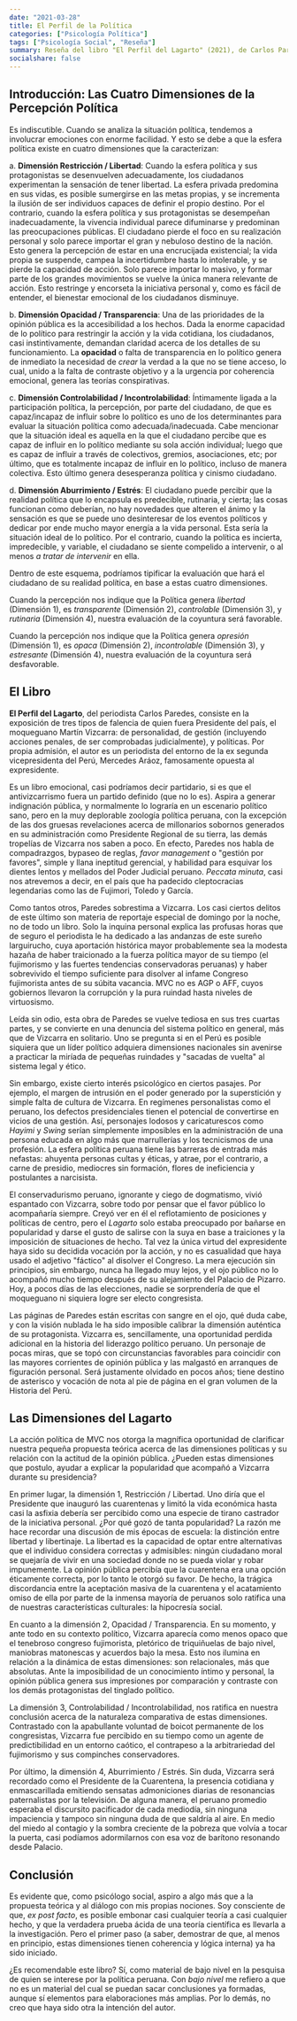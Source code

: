 ```yaml
---
date: "2021-03-28"
title: El Perfil de la Política
categories: ["Psicología Política"]
tags: ["Psicología Social", "Reseña"]
summary: Reseña del libro "El Perfil del Lagarto" (2021), de Carlos Paredes.
socialshare: false
---
```



## Introducción: Las Cuatro Dimensiones de la Percepción Política  

Es indiscutible. Cuando se analiza la situación política, tendemos a involucrar emociones con enorme facilidad. Y esto se debe a que la esfera política existe en cuatro dimensiones que la caracterizan:

  a. **Dimensión Restricción / Libertad**: Cuando la esfera política y sus protagonistas se desenvuelven adecuadamente, los ciudadanos experimentan la sensación de tener libertad. La esfera privada predomina en sus vidas, es posible sumergirse en las metas propias, y se incrementa la ilusión de ser individuos capaces de definir el propio destino. Por el contrario, cuando la esfera política y sus protagonistas se desempeñan inadecuadamente, la vivencia individual parece difuminarse y predominan las preocupaciones públicas. El ciudadano pierde el foco en su realización personal y solo parece importar el gran y nebuloso destino de la nación. Esto genera la percepción de estar en una encrucijada existencial; la vida propia se suspende, campea la incertidumbre hasta lo intolerable, y se pierde la capacidad de acción. Solo parece importar lo masivo, y formar parte de los grandes movimientos se vuelve la única manera relevante de acción. Esto restringe y encorseta la iniciativa personal y, como es fácil de entender, el bienestar emocional de los ciudadanos disminuye.
  
  b. **Dimensión Opacidad / Transparencia**: Una de las prioridades de la opinión pública es la accesibilidad a los hechos. Dada la enorme capacidad de lo político para restringir la acción y la vida cotidiana, los ciudadanos, casi instintivamente, demandan claridad acerca de los detalles de su funcionamiento. La **opacidad** o falta de transparencia en lo político genera de inmediato la necesidad de *crear* la verdad a la que no se tiene acceso, lo cual, unido a la falta de contraste objetivo y a la urgencia por coherencia emocional, genera las teorías conspirativas. 
  
  c. **Dimensión Controlabilidad / Incontrolabilidad**: Íntimamente ligada a la participación política, la percepción, por parte del ciudadano, de que es capaz/incapaz de influir sobre lo político es uno de los determinantes para evaluar la situación política como adecuada/inadecuada. Cabe mencionar que la situación ideal es aquella en la que el ciudadano percibe que es capaz de influir en lo político mediante su sola acción individual; luego que es capaz de influir a través de colectivos, gremios, asociaciones, etc; por último, que es totalmente incapaz de influir en lo político, incluso de manera colectiva. Esto último genera desesperanza política y cinismo ciudadano. 
  
  d. **Dimensión Aburrimiento / Estrés**: El ciudadano puede percibir que la realidad política que lo encapsula es predecible, rutinaria, y cierta; las cosas funcionan como deberían, no hay novedades que alteren el ánimo y la sensación es que se puede uno desinteresar de los eventos políticos y dedicar por ende mucho mayor energía a la vida personal. Esta sería la situación ideal de lo político. Por el contrario, cuando la política es incierta, impredecible, y variable, el ciudadano se siente compelido a intervenir, o al menos *a tratar de intervenir* en ella. 
  
  Dentro de este esquema, podríamos tipificar la evaluación que hará el ciudadano de su realidad política, en base a estas cuatro dimensiones.
  
  Cuando la percepción nos indique que la Política genera *libertad* (Dimensión 1), es *transparente* (Dimensión 2),  *controlable* (Dimensión 3), y *rutinaria* (Dimensión 4), nuestra evaluación de la coyuntura será favorable. 
  
  Cuando la percepción nos indique que la Política genera *opresión* (Dimensión 1), es *opaca* (Dimensión 2),  *incontrolable* (Dimensión 3), y *estresante* (Dimensión 4), nuestra evaluación de la coyuntura será desfavorable. 

## El Libro

  **El Perfil del Lagarto**, del periodista Carlos Paredes, consiste en la exposición de tres tipos de falencia de quien fuera Presidente del país, el moqueguano Martín Vizcarra: de personalidad, de gestión (incluyendo acciones penales, de ser comprobadas judicialmente), y políticas. Por propia admisión, el autor es un periodista del entorno de la ex segunda vicepresidenta del Perú, Mercedes Aráoz, famosamente opuesta al expresidente. 
  
  Es un libro emocional, casi podríamos decir partidario, si es que el antivizcarrismo fuera un partido definido (que no lo es). Aspira a generar indignación pública, y normalmente lo lograría en un escenario político sano, pero en la muy deplorable zoología política peruana, con la excepción de las dos gruesas revelaciones acerca de millonarios sobornos generados en su administración como Presidente Regional de su tierra, las demás tropelías de Vizcarra nos saben a poco. En efecto, Paredes nos habla de compadrazgos, bypaseo de reglas, *favor management* o "gestión por favores", simple y llana ineptitud gerencial, y habilidad para esquivar los dientes lentos y mellados del Poder Judicial peruano. *Peccata minuta*, casi nos atrevemos a decir, en el país que ha padecido cleptocracias legendarias como las de Fujimori, Toledo y García.
  
  Como tantos otros, Paredes sobrestima a Vizcarra. Los casi ciertos delitos de este último son materia de reportaje especial de domingo por la noche, no de todo un libro. Solo la inquina personal explica las  profusas horas que de seguro el periodista le ha dedicado a las andanzas de este sureño larguirucho, cuya aportación histórica mayor probablemente sea la modesta hazaña de haber traicionado a la fuerza política mayor de su tiempo (el fujimorismo y las fuertes tendencias conservadoras peruanas) y haber sobrevivido el tiempo suficiente para disolver al infame Congreso fujimorista antes de su súbita vacancia. MVC no es AGP o AFF, cuyos gobiernos llevaron la corrupción y la pura ruindad hasta niveles de virtuosismo. 
  
  Leída sin odio, esta obra de Paredes se vuelve tediosa en sus tres cuartas partes, y se convierte en una denuncia del sistema político en general, más que de Vizcarra en solitario. Uno se pregunta si en el Perú es posible siquiera que un líder político adquiera dimensiones nacionales sin avenirse a practicar la miríada de pequeñas ruindades y "sacadas de vuelta" al sistema legal y ético. 
  
  Sin embargo, existe cierto interés psicológico en ciertos pasajes. Por ejemplo, el margen de intrusión en el poder generado por la superstición y simple falta de cultura de Vizcarra. En regímenes personalistas como el peruano, los defectos presidenciales tienen el potencial de convertirse en vicios de una gestión. Así, personajes lodosos y caricaturescos como *Hayimi* y *Swing* serían simplemente imposibles en la administración de una persona educada en algo más que marrullerías y los tecnicismos de una profesión. La esfera política peruana tiene las barreras de entrada más nefastas: ahuyenta personas cultas y éticas, y atrae, por el contrario, a carne de presidio, mediocres sin formación, flores de ineficiencia y postulantes a narcisista.
  
  El conservadurismo peruano, ignorante y ciego de dogmatismo, vivió espantado con Vizcarra, sobre todo por pensar que el favor público lo acompañaría siempre. Creyó ver en él el reflotamiento de posiciones y políticas de centro, pero el *Lagarto* solo estaba preocupado por bañarse en popularidad y darse el gusto de salirse con la suya en base a traiciones y la imposición de situaciones de hecho. Tal vez la única virtud del expresidente haya sido su decidida vocación por la acción, y no es casualidad que haya usado el adjetivo "fáctico" al disolver el Congreso. La mera ejecución sin principios, sin embargo, nunca ha llegado muy lejos, y el ojo público no lo acompañó mucho tiempo después de su alejamiento del Palacio de Pizarro. Hoy, a pocos días de las elecciones, nadie se sorprendería de que el moqueguano ni siquiera logre ser electo congresista.
  
  Las páginas de Paredes están escritas con sangre en el ojo, qué duda cabe, y con la visión nublada le ha sido imposible calibrar la dimensión auténtica de su protagonista. Vizcarra es, sencillamente, una oportunidad perdida adicional en la historia del liderazgo político peruano. Un personaje de pocas miras, que se topó con circunstancias favorables para coincidir con las mayores corrientes de opinión pública y las malgastó en arranques de figuración personal. Será justamente olvidado en pocos años; tiene destino de asterisco y vocación de nota al pie de página en el gran volumen de la Historia del Perú. 
  
## Las Dimensiones del Lagarto

  La acción política de MVC nos otorga la magnífica oportunidad de clarificar nuestra pequeña propuesta teórica acerca de las dimensiones políticas y su relación con la actitud de la opinión pública. ¿Pueden estas dimensiones que postulo, ayudar a explicar la popularidad que acompañó a Vizcarra durante su presidencia?
  
  En primer lugar, la dimensión 1, Restricción / Libertad. Uno diría que el Presidente que inauguró las cuarentenas y limitó la vida económica hasta casi la asfixia debería ser percibido como una especie de tirano castrador de la iniciativa personal. ¿Por qué gozó de tanta popularidad? La razón me hace recordar una discusión de mis épocas de escuela: la distinción entre libertad y libertinaje. La libertad es la capacidad de optar entre alternativas que el individuo considera correctas y admisibles: ningún ciudadano moral se quejaría de vivir en una sociedad donde no se pueda violar y robar impunemente. La opinión pública percibía que la cuarentena era una opción éticamente correcta, por lo tanto le otorgó su favor. De hecho, la trágica discordancia entre la aceptación masiva de la cuarentena y el acatamiento omiso de ella por parte de la inmensa mayoría de peruanos solo ratifica una de nuestras características culturales: la hipocresía social. 
  
  En cuanto a la dimensión 2, Opacidad / Transparencia. En su momento, y ante todo en su contexto político, Vizcarra aparecía como menos opaco que el tenebroso congreso fujimorista, pletórico de triquiñuelas de bajo nivel, maniobras matonescas y acuerdos bajo la mesa. Esto nos ilumina en relación a la dinámica de estas dimensiones: son relacionales, más que absolutas. Ante la imposibilidad de un conocimiento íntimo y personal, la opinión pública genera sus impresiones por comparación y contraste con los demás protagonistas del tinglado político. 
  
  La dimensión 3, Controlabilidad / Incontrolabilidad, nos ratifica en nuestra conclusión acerca de la naturaleza comparativa de estas dimensiones. Contrastado con la apabullante voluntad de boicot permanente de los congresistas, Vizcarra fue percibido en su tiempo como un agente de predictibilidad en un entorno caótico, el contrapeso a la arbitrariedad del fujimorismo y sus compinches conservadores.
  
  Por último, la dimensión 4, Aburrimiento / Estrés. Sin duda, Vizcarra será recordado como el Presidente de la Cuarentena, la presencia cotidiana y enmascarillada emitiendo sensatas admoniciones diarias de resonancias paternalistas por la televisión. De alguna manera, el peruano promedio esperaba el discursito pacificador de cada mediodía, sin ninguna impaciencia y tampoco sin ninguna duda de que saldría al aire. En medio del miedo al contagio y la sombra creciente de la pobreza que volvía a tocar la puerta, casi podíamos adormilarnos con esa voz de barítono resonando desde Palacio. 
  
## Conclusión

  Es evidente que, como psicólogo social, aspiro a algo más que a la propuesta teórica y al diálogo con mis propias nociones. Soy consciente de que, *ex post facto*, es posible embonar casi cualquier teoría a casi cualquier hecho, y que la verdadera prueba ácida de una teoría científica es llevarla a la investigación. Pero el primer paso (a saber, demostrar de que, al menos en principio, estas dimensiones tienen coherencia y lógica interna) ya ha sido iniciado. 
  
  ¿Es recomendable este libro? Sí, como material de bajo nivel en la pesquisa de quien se interese por la política peruana. Con *bajo nivel* me refiero a que no es un material del cual se puedan sacar conclusiones ya formadas, aunque sí elementos para elaboraciones más amplias. Por lo demás, no creo que haya sido otra la intención del autor. 
  